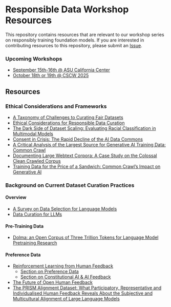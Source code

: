 # Responsible Data Workshop Resources
This repository contains resources that are relevant to our workshop series on responsibly training foundation models.
If you are interested in contributing resources to this repository, please submit an [Issue](https://github.com/Responsible-Data-Workshop/resources/issues). 

### Upcoming Workshops
- [September 15th-16th @ ASU California Center](https://responsible-data-workshop.github.io/la2025/)
- [October 18th or 19th @ CSCW 2025](https://responsible-data-workshop.github.io/cscw2025/)


## Resources
### Ethical Considerations and Frameworks
- [A Taxonomy of Challenges to Curating Fair Datasets](https://proceedings.neurips.cc/paper_files/paper/2024/hash/b142e78db191e19b17e60c1425a28b52-Abstract-Datasets_and_Benchmarks_Track.html)
- [Ethical Considerations for Responsible Data Curation](https://proceedings.neurips.cc/paper_files/paper/2023/hash/ad3ebc951f43d1e9ed20187a7b5bc4ee-Abstract-Datasets_and_Benchmarks.html)
- [The Dark Side of Dataset Scaling: Evaluating Racial Classification in Multimodal Models](https://dl.acm.org/doi/10.1145/3630106.3658968)
- [Consent in Crisis: The Rapid Decline of the AI Data Commons](https://arxiv.org/abs/2407.14933)
- [A Critical Analysis of the Largest Source for Generative AI Training Data: Common Crawl](https://dl.acm.org/doi/10.1145/3630106.3659033)
- [Documenting Large Webtext Corpora: A Case Study on the Colossal Clean Crawled Corpus](https://aclanthology.org/2021.emnlp-main.98.pdf)
- [Training Data for the Price of a Sandwich: Common Crawl’s Impact on Generative AI](https://www.mozillafoundation.org/en/research/library/generative-ai-training-data/common-crawl/)


### Background on Current Dataset Curation Practices
#### Overview
- [A Survey on Data Selection for Language Models](https://arxiv.org/abs/2402.16827)
- [Data Curation for LLMs](https://dcai.csail.mit.edu/2024/data-curation-llms/)

#### Pre-Training Data
- [Dolma: an Open Corpus of Three Trillion Tokens for Language Model Pretraining Research](https://arxiv.org/abs/2402.00159)
#### Preference Data
- [Reinforcement Learning from Human Feedback](https://rlhfbook.com/)
   - [Section on Preference Data](https://rlhfbook.com/c/06-preference-data.html)
   - [Section on Constitutional AI & AI Feedback](https://rlhfbook.com/c/13-cai.html)
- [The Future of Open Human Feedback](https://arxiv.org/abs/2408.16961)
- [The PRISM Alignment Dataset: What Participatory, Representative and Individualised Human Feedback Reveals About the Subjective and Multicultural Alignment of Large Language Models](https://arxiv.org/abs/2404.16019)
